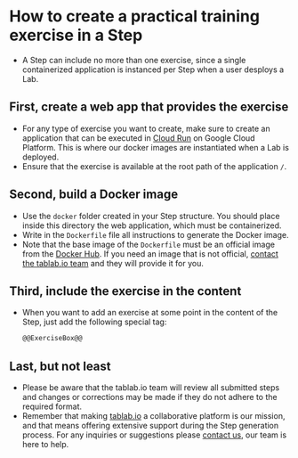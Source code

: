 # How to create a practical training exercise in a Step

* A Step can include no more than one exercise, since a single containerized application is instanced per Step when a user desploys a Lab.

## First, create a web app that provides the exercise

* For any type of exercise you want to create, make sure to create an application that can be executed in [Cloud Run][1] on Google Cloud Platform. This is where our docker images are instantiated when a Lab is deployed.
* Ensure that the exercise is available at the root path of the application `/`.

## Second, build a Docker image

* Use the `docker` folder created in your Step structure. You should place inside this directory the web application, which must be containerized.
* Write in the `Dockerfile` file all instructions to generate the Docker image.
* Note that the base image of the `Dockerfile` must be an official image from the [Docker Hub][2]. If you need an image that is not official, [contact the tablab.io team][3] and they will provide it for you.

## Third, include the exercise in the content

* When you want to add an exercise at some point in the content of the Step, just add the following special tag:

  ```markdown
  @@ExerciseBox@@
  ```

## Last, but not least

* Please be aware that the tablab.io team will review all submitted steps and changes or corrections may be made if they do not adhere to the required format.
* Remember that making [tablab.io][4] a collaborative platform is our mission, and that means offering extensive support during the Step generation process. For any inquiries or suggestions please [contact us][3], our team is here to help.

[1]: https://cloud.google.com/run
[2]: https://hub.docker.com/search?q=&image_filter=official
[3]: mailto:hello@samus.io
[4]: https://tablab.io
